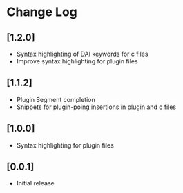 # Change Log

<!-- Check [Keep a Changelog](http://keepachangelog.com/) for recommendations on how to structure this file. -->

## [1.2.0]

- Syntax highlighting of DAI keywords for c files
- Improve syntax highlighting for plugin files

## [1.1.2]

- Plugin Segment completion
- Snippets for plugin-poing insertions in plugin and c files

## [1.0.0]

- Syntax highlighting for plugin files

## [0.0.1]

- Initial release
